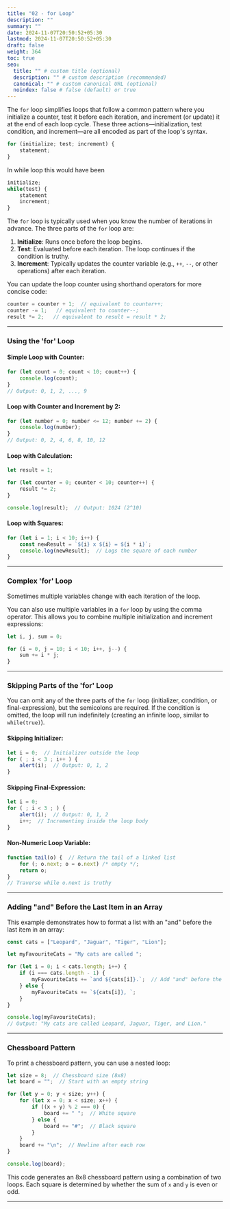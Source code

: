 ```yaml
---
title: "02 - for Loop"
description: ""
summary: ""
date: 2024-11-07T20:50:52+05:30
lastmod: 2024-11-07T20:50:52+05:30
draft: false
weight: 364
toc: true
seo:
  title: "" # custom title (optional)
  description: "" # custom description (recommended)
  canonical: "" # custom canonical URL (optional)
  noindex: false # false (default) or true
---
```



The `for` loop simplifies loops that follow a common pattern where you initialize a counter, test it before each iteration, and increment (or update) it at the end of each loop cycle. These three actions—initialization, test condition, and increment—are all encoded as part of the loop's syntax.


```js
for (initialize; test; increment) {
    statement;
}
```

In while loop this would have been
```js
initialize;
while(test) {
	statement
	increment;
}
```

The `for` loop is typically used when you know the number of iterations in advance. The three parts of the `for` loop are:

1. **Initialize**: Runs once before the loop begins.
2. **Test**: Evaluated before each iteration. The loop continues if the condition is truthy.
3. **Increment**: Typically updates the counter variable (e.g., `++`, `--`, or other operations) after each iteration.

You can update the loop counter using shorthand operators for more concise code:

```js
counter = counter + 1;  // equivalent to counter++;
counter -= 1;   // equivalent to counter--;
result *= 2;   // equivalent to result = result * 2;
```

---

### **Using the 'for' Loop**

#### Simple Loop with Counter:

```js
for (let count = 0; count < 10; count++) {
    console.log(count);
}
// Output: 0, 1, 2, ..., 9
```

#### Loop with Counter and Increment by 2:

```js
for (let number = 0; number <= 12; number += 2) {
    console.log(number);
}
// Output: 0, 2, 4, 6, 8, 10, 12
```

#### Loop with Calculation:

```js
let result = 1;

for (let counter = 0; counter < 10; counter++) {
    result *= 2;
}

console.log(result);  // Output: 1024 (2^10)
```

#### Loop with Squares:

```js
for (let i = 1; i < 10; i++) {
    const newResult = `${i} x ${i} = ${i * i}`;
    console.log(newResult);  // Logs the square of each number
}
```

---

### **Complex 'for' Loop**

Sometimes multiple variables change with each iteration of the loop.

You can also use multiple variables in a `for` loop by using the comma operator. This allows you to combine multiple initialization and increment expressions:

```js
let i, j, sum = 0;

for (i = 0, j = 10; i < 10; i++, j--) {
    sum += i * j;
}
```

---

### **Skipping Parts of the 'for' Loop**

You can omit any of the three parts of the `for` loop (initializer, condition, or final-expression), but the semicolons are required. If the condition is omitted, the loop will run indefinitely (creating an infinite loop, similar to `while(true)`).

#### Skipping Initializer:

```js
let i = 0;  // Initializer outside the loop
for ( ; i < 3 ; i++ ) {
    alert(i);  // Output: 0, 1, 2
}
```

#### Skipping Final-Expression:

```js
let i = 0;
for ( ; i < 3 ; ) {
    alert(i);  // Output: 0, 1, 2
    i++;  // Incrementing inside the loop body
}
```

#### Non-Numeric Loop Variable:

```js
function tail(o) {  // Return the tail of a linked list
    for (; o.next; o = o.next) /* empty */;
    return o;
}
// Traverse while o.next is truthy
```

---

### **Adding "and" Before the Last Item in an Array**

This example demonstrates how to format a list with an "and" before the last item in an array:

```js
const cats = ["Leopard", "Jaguar", "Tiger", "Lion"];

let myFavouriteCats = "My cats are called ";

for (let i = 0; i < cats.length; i++) {
    if (i === cats.length - 1) {
        myFavouriteCats += `and ${cats[i]}.`;  // Add "and" before the last cat
    } else {
        myFavouriteCats += `${cats[i]}, `;
    }
}

console.log(myFavouriteCats);
// Output: "My cats are called Leopard, Jaguar, Tiger, and Lion."
```

---

### **Chessboard Pattern**

To print a chessboard pattern, you can use a nested loop:

```js
let size = 8;  // Chessboard size (8x8)
let board = "";  // Start with an empty string

for (let y = 0; y < size; y++) {
    for (let x = 0; x < size; x++) {
        if ((x + y) % 2 === 0) {
            board += " ";  // White square
        } else {
            board += "#";  // Black square
        }
    }
    board += "\n";  // Newline after each row
}

console.log(board);
```

This code generates an 8x8 chessboard pattern using a combination of two loops. Each square is determined by whether the sum of `x` and `y` is even or odd.

---


